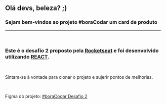 ## Olá devs, beleza? ;)
### Sejam bem-vindos ao projeto #boraCodar um card de produto
___
</br>

### Este é o desafio 2 proposto pela [Rocketseat](https://app.rocketseat.com.br/) e foi desenvolvido utilizando [REACT](https://reactjs.org/).

</br>

Sintam-se à vontade para clonar o projeto e sujerir pontos de melhorias.

</br>

Figma do projeto: [#boraCodar Desafio 2](https://www.figma.com/file/D8FFgYrDfseb5IF0zmr8eN/%23boraCodar---Desafio-2?node-id=103%3A95&t=xJY09cddx794N1Fy-0)